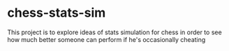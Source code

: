 # chess-stats-sim
This project is to explore ideas of stats simulation for chess in order to see how much better someone can perform if he's occasionally cheating
